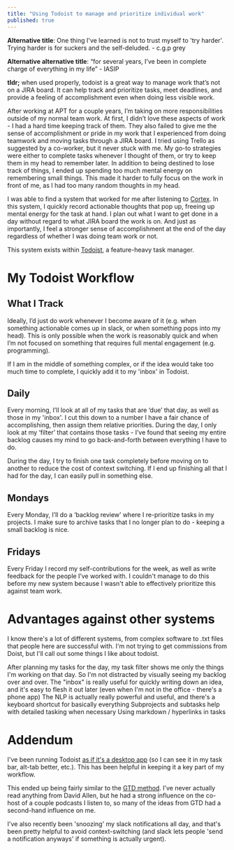 ```yaml
---
title: "Using Todoist to manage and prioritize individual work"
published: true
---
```

**Alternative title**: One thing I've learned is not to trust myself to 'try harder'. Trying harder is for suckers and the self-deluded. - c.g.p grey

**Alternative alternative title**: “for several years, I’ve been in complete charge of everything in my life” - IASIP

**tldr;** when used properly, todoist is a great way to manage work that’s not on a JIRA board. It can help track and prioritize tasks, meet deadlines, and provide a feeling of accomplishment even when doing less visible work.

After working at APT for a couple years, I’m taking on more responsibilities outside of my normal team work. At first, I didn’t love these aspects of work - I had a hard time keeping track of them. They also failed to give me the sense of accomplishment or pride in my work that I experienced from doing teamwork and moving tasks through a JIRA board. I tried using Trello as suggested by a co-worker, but it never stuck with me. My go-to strategies were either to complete tasks whenever I thought of them, or try to keep them in my head to remember later. In addition to being destined to lose track of things, I ended up spending too much mental energy on remembering small things. This made it harder to fully focus on the work in front of me, as I had too many random thoughts in my head.

I was able to find a system that worked for me after listening to [Cortex](https://www.relay.fm/cortex). In this system, I quickly record actionable thoughts that pop up, freeing up mental energy for the task at hand. I plan out what I want to get done in a day without regard to what JIRA board the work is on. And just as importantly, I feel a stronger sense of accomplishment at the end of the day regardless of whether I was doing team work or not.

This system exists within [Todoist](https://todoist.com/), a feature-heavy task manager. 


# My Todoist Workflow
## What I Track
Ideally, I’d just do work whenever I become aware of it (e.g. when something actionable comes up in slack, or when something pops into my head). This is only possible when the work is reasonably quick and when I’m not focused on something that requires full mental engagement (e.g. programming). 

If I am in the middle of something complex, or if the idea would take too much time to complete, I quickly add it to my 'inbox' in Todoist.

## Daily
Every morning, I’ll look at all of my tasks that are ‘due’ that day, as well as those in my 'inbox'. I cut this down to a number I have a fair chance of accomplishing, then assign them relative priorities. During the day, I only look at my ‘filter’ that contains those tasks - I’ve found that seeing my entire backlog causes my mind to go back-and-forth between everything I have to do. 

During the day, I try to finish one task completely before moving on to another to reduce the cost of context switching. If I end up finishing all that I had for the day, I can easily pull in something else.

## Mondays
Every Monday, I’ll do a ‘backlog review’ where I re-prioritize tasks in my projects. I make sure to archive tasks that I no longer plan to do - keeping a small backlog is nice.

## Fridays
Every Friday I record my self-contributions for the week, as well as write feedback for the people I’ve worked with. I couldn't manage to do this before my new system because I wasn't able to effectively prioritize this against team work.

# Advantages against other systems
I know there's a lot of different systems, from complex software to .txt files that people here are successful with. I'm not trying to get commissions from Doist, but I'll call out some things I like about todoist.

After planning my tasks for the day, my task filter shows me only the things I'm working on that day. So I'm not distracted by visually seeing my backlog over and over.
The "inbox" is really useful for quickly writing down an idea, and it's easy to flesh it out later (even when I'm not in the office - there's a phone app)
The NLP is actually really powerful and useful, and there's a keyboard shortcut for basically everything
Subprojects and subtasks help with detailed tasking when necessary
Using markdown / hyperlinks in tasks

# Addendum
I've been running Todoist [as if it's a desktop app](https://windowsreport.com/run-website-as-desktop-app/) (so I can see it in my task bar, alt-tab better, etc.). This has been helpful in keeping it a key part of my workflow.

This ended up being fairly similar to the [GTD method](https://en.wikipedia.org/wiki/Getting_Things_Done). I’ve never actually read anything from David Allen, but he had a strong influence on the co-host of a couple podcasts I listen to, so many of the ideas from GTD had a second-hand influence on me.

I've also recently been 'snoozing' my slack notifications all day, and that's been pretty helpful to avoid context-switching (and slack lets people 'send a notification anyways' if something is actually urgent).
